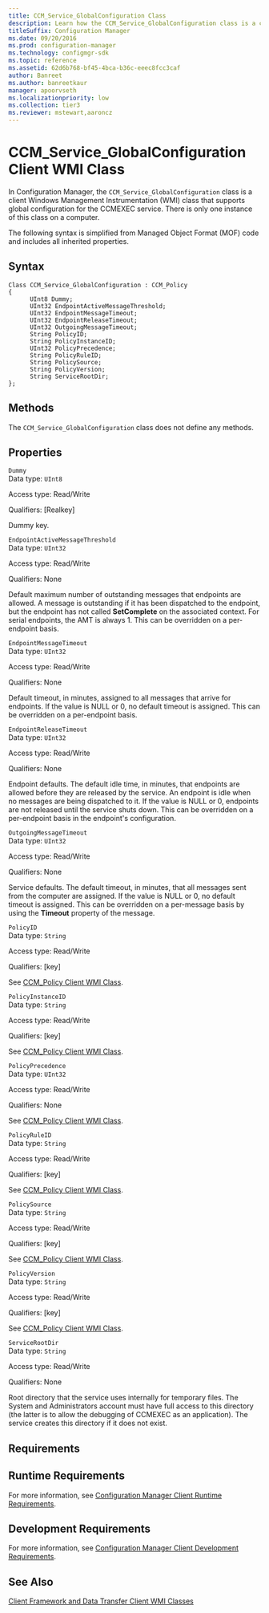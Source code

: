 ```yaml
---
title: CCM_Service_GlobalConfiguration Class
description: Learn how the CCM_Service_GlobalConfiguration class is a client Windows Management Instrumentation (WMI) class that supports global configuration for the CCMEXEC service.
titleSuffix: Configuration Manager
ms.date: 09/20/2016
ms.prod: configuration-manager
ms.technology: configmgr-sdk
ms.topic: reference
ms.assetid: 62d6b768-bf45-4bca-b36c-eeec8fcc3caf
author: Banreet
ms.author: banreetkaur
manager: apoorvseth
ms.localizationpriority: low
ms.collection: tier3
ms.reviewer: mstewart,aaroncz 
---
```

# CCM_Service_GlobalConfiguration Client WMI Class
In Configuration Manager, the `CCM_Service_GlobalConfiguration` class is a client Windows Management Instrumentation (WMI) class that supports global configuration for the CCMEXEC service. There is only one instance of this class on a computer.  

 The following syntax is simplified from Managed Object Format (MOF) code and includes all inherited properties.  

## Syntax  

```  
Class CCM_Service_GlobalConfiguration : CCM_Policy  
{  
      UInt8 Dummy;  
      UInt32 EndpointActiveMessageThreshold;  
      UInt32 EndpointMessageTimeout;  
      UInt32 EndpointReleaseTimeout;  
      UInt32 OutgoingMessageTimeout;  
      String PolicyID;  
      String PolicyInstanceID;  
      UInt32 PolicyPrecedence;  
      String PolicyRuleID;  
      String PolicySource;  
      String PolicyVersion;  
      String ServiceRootDir;  
};  
```  

## Methods  
 The `CCM_Service_GlobalConfiguration` class does not define any methods.  

## Properties  
 `Dummy`  
 Data type: `UInt8`  

 Access type: Read/Write  

 Qualifiers: [Realkey]  

 Dummy key.  

 `EndpointActiveMessageThreshold`  
 Data type: `UInt32`  

 Access type: Read/Write  

 Qualifiers: None  

 Default maximum number of outstanding messages that endpoints are allowed. A message is outstanding if it has been dispatched to the endpoint, but the endpoint has not called **SetComplete** on the associated context. For serial endpoints, the AMT is always 1. This can be overridden on a per-endpoint basis.  

 `EndpointMessageTimeout`  
 Data type: `UInt32`  

 Access type: Read/Write  

 Qualifiers: None  

 Default timeout, in minutes, assigned to all messages that arrive for endpoints. If the value is NULL or 0, no default timeout is assigned. This can be overridden on a per-endpoint basis.  

 `EndpointReleaseTimeout`  
 Data type: `UInt32`  

 Access type: Read/Write  

 Qualifiers: None  

 Endpoint defaults. The default idle time, in minutes, that endpoints are allowed before they are released by the service. An endpoint is idle when no messages are being dispatched to it. If the value is NULL or 0, endpoints are not released until the service shuts down. This can be overridden on a per-endpoint basis in the endpoint's configuration.  

 `OutgoingMessageTimeout`  
 Data type: `UInt32`  

 Access type: Read/Write  

 Qualifiers: None  

 Service defaults. The default timeout, in minutes, that all messages sent from the computer are assigned. If the value is NULL or 0, no default timeout is assigned. This can be overridden on a per-message basis by using the **Timeout** property of the message.  

 `PolicyID`  
 Data type: `String`  

 Access type: Read/Write  

 Qualifiers: [key]  

 See [CCM_Policy Client WMI Class](../../../../../develop/reference/core/clients/client-classes/ccm_policy-client-wmi-class.md).  

 `PolicyInstanceID`  
 Data type: `String`  

 Access type: Read/Write  

 Qualifiers: [key]  

 See [CCM_Policy Client WMI Class](../../../../../develop/reference/core/clients/client-classes/ccm_policy-client-wmi-class.md).  

 `PolicyPrecedence`  
 Data type: `UInt32`  

 Access type: Read/Write  

 Qualifiers: None  

 See [CCM_Policy Client WMI Class](../../../../../develop/reference/core/clients/client-classes/ccm_policy-client-wmi-class.md).  

 `PolicyRuleID`  
 Data type: `String`  

 Access type: Read/Write  

 Qualifiers: [key]  

 See [CCM_Policy Client WMI Class](../../../../../develop/reference/core/clients/client-classes/ccm_policy-client-wmi-class.md).  

 `PolicySource`  
 Data type: `String`  

 Access type: Read/Write  

 Qualifiers: [key]  

 See [CCM_Policy Client WMI Class](../../../../../develop/reference/core/clients/client-classes/ccm_policy-client-wmi-class.md).  

 `PolicyVersion`  
 Data type: `String`  

 Access type: Read/Write  

 Qualifiers: [key]  

 See [CCM_Policy Client WMI Class](../../../../../develop/reference/core/clients/client-classes/ccm_policy-client-wmi-class.md).  

 `ServiceRootDir`  
 Data type: `String`  

 Access type: Read/Write  

 Qualifiers: None  

 Root directory that the service uses internally for temporary files. The System and Administrators account must have full access to this directory (the latter is to allow the debugging of CCMEXEC as an application). The service creates this directory if it does not exist.  

## Requirements  

## Runtime Requirements  
 For more information, see [Configuration Manager Client Runtime Requirements](../../../../../develop/core/reqs/client-runtime-requirements.md).  

## Development Requirements  
 For more information, see [Configuration Manager Client Development Requirements](../../../../../develop/core/reqs/client-development-requirements.md).  

## See Also  
 [Client Framework and Data Transfer Client WMI Classes](../../../../../develop/reference/core/clients/client-classes/client-framework-and-data-transfer-client-wmi-classes.md)
